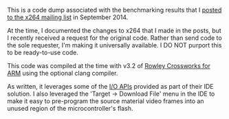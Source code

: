 This is a code dump associated with the benchmarking results that I [posted to the x264 mailing list](https://mailman.videolan.org/pipermail/x264-devel/2014-September/010800.html) in September 2014.

At the time, I documented the changes to x264 that I made in the posts, but I recently received a request for the original code.  Rather than send code to the sole requester, I'm making it universally available.  I DO NOT purport this to be ready-to-use code.

This code was compiled at the time with v3.2 of [Rowley Crossworks for ARM](http://www.rowley.co.uk/arm/) using the optional clang compiler.

As written, it leverages some of the [I/O APIs](http://www.rowleydownload.co.uk/arm/documentation/debugio_h.htm) provided as part of their IDE solution.  I also leveraged the 'Target -> Download File' menu in the IDE to make it easy to pre-program the source material video frames into an unused region of the microcontroller's flash.

